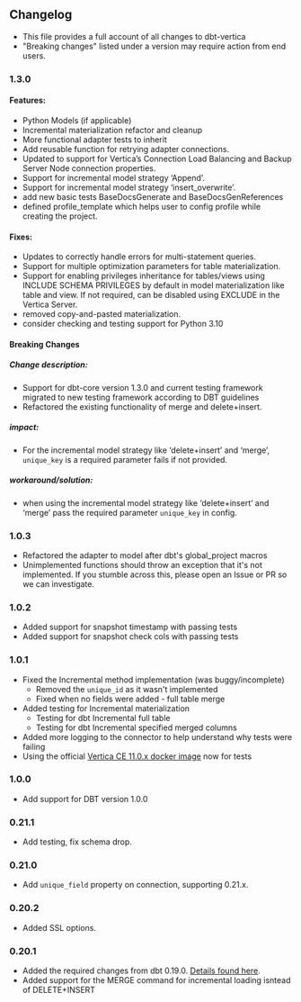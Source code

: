 ## Changelog
- This file provides a full account of all changes to dbt-vertica
- "Breaking changes" listed under a version may require action from end users.
### 1.3.0
#### Features:
- Python Models (if applicable)
- Incremental materialization refactor and cleanup
- More functional adapter tests to inherit
- Add reusable function for retrying adapter connections.
- Updated to support for Vertica’s Connection Load Balancing and Backup Server Node connection properties. 
- Support for incremental model strategy ‘Append’. 
- Support for incremental model strategy ‘insert_overwrite’.
- add new basic tests BaseDocsGenerate and BaseDocsGenReferences
- defined profile_template which helps user to config profile while creating the project.
#### Fixes:
- Updates to correctly handle errors for multi-statement queries.
- Support for multiple optimization parameters for table materialization. 
- Support for enabling privileges inheritance for tables/views using INCLUDE SCHEMA PRIVILEGES by default in model materialization like table and view. If not required, can be disabled using EXCLUDE in the Vertica Server.
- removed copy-and-pasted materialization.
- consider checking and testing support for Python 3.10 
#### Breaking Changes
#####  Change description:
- Support for dbt-core version 1.3.0 and current testing framework migrated to new testing framework according to DBT guidelines
- Refactored the existing functionality of merge and delete+insert.
##### impact:
- For the incremental model strategy like ‘delete+insert’ and ‘merge’, `unique_key` is a required parameter fails if not provided.
##### workaround/solution:
- when using the incremental model strategy like ‘delete+insert’ and ‘merge’ pass the required parameter `unique_key` in config.
### 1.0.3
- Refactored the adapter to model after dbt's global_project macros
- Unimplemented functions should throw an exception that it's not implemented. If you stumble across this, please open an Issue or PR so we can investigate.
### 1.0.2
- Added support for snapshot timestamp with passing tests
- Added support for snapshot check cols with passing tests
### 1.0.1
- Fixed the Incremental method implementation (was buggy/incomplete)
   - Removed the `unique_id` as it wasn't implemented
   - Fixed when no fields were added - full table merge
- Added testing for Incremental materialization
  - Testing for dbt Incremental full table
  - Testing for dbt Incremental specified merged columns
- Added more logging to the connector to help understand why tests were failing
- Using the official [Vertica CE 11.0.x docker image](https://hub.docker.com/r/vertica/vertica-ce) now for tests
### 1.0.0
- Add support for DBT version 1.0.0
### 0.21.1
- Add testing, fix schema drop.
### 0.21.0
- Add `unique_field` property on connection, supporting 0.21.x.
### 0.20.2
- Added SSL options.
### 0.20.1
- Added the required changes from dbt 0.19.0. [Details found here](https://docs.getdbt.com/docs/guides/migration-guide/upgrading-to-0-19-0#for-dbt-plugin-maintainers).
- Added support for the MERGE command for incremental loading isntead of DELETE+INSERT